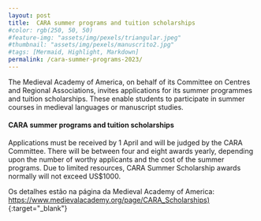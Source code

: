 ```yaml
---
layout: post
title:  CARA summer programs and tuition scholarships 
#color: rgb(250, 50, 50)
#feature-img: "assets/img/pexels/triangular.jpeg"
#thumbnail: "assets/img/pexels/manuscrito2.jpg"
#tags: [Mermaid, Highlight, Markdown]
permalink: /cara-summer-programs-2023/
---
```


<p>The Medieval Academy of America, on behalf of its Committee on Centres and Regional Associations, invites applications for its summer programmes and tuition scholarships. These enable students to participate in summer courses in medieval languages or manuscript studies.</p>

#### CARA summer programs and tuition scholarships

<p>Applications must be received by 1 April and will be judged by the CARA Committee. There will be between four and eight awards yearly, depending upon the number of worthy applicants and the cost of the summer programs. Due to limited resources, CARA Summer Scholarship awards normally will not exceed US$1000.</p>

Os detalhes estão na página da Medieval Academy of America: <https://www.medievalacademy.org/page/CARA_Scholarships)>{:target="_blank"}

<br />